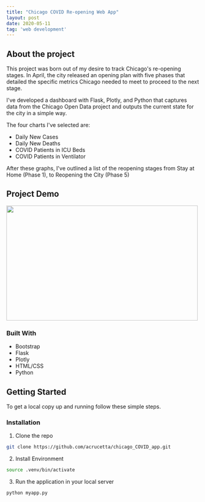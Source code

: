 ```yaml
---
title: "Chicago COVID Re-opening Web App"
layout: post
date: 2020-05-11
tag: 'web development'
---
```

## About the project

This project was born out of my desire to track Chicago's re-opening stages. In April, the city released an opening plan with five phases that detailed the specific metrics Chicago needed to meet to proceed to the next stage.

I've developed a dashboard with Flask, Plotly, and Python that captures data from the Chicago Open Data project and outputs the current state for the city in a simple way.

The four charts I've selected are:
- Daily New Cases
- Daily New Deaths
- COVID Patients in ICU Beds
- COVID Patients in Ventilator

After these graphs, I've outlined a list of the reopening stages from Stay at Home (Phase 1), to Reopening the City (Phase 5)

## Project Demo

<img src="https://media.giphy.com/media/UqwoqfMAmZiV8vG6ea/giphy.gif" width="500" height="300" />

### Built With

* Bootstrap
* Flask
* Plotly
* HTML/CSS
* Python

<!-- GETTING STARTED -->
## Getting Started
To get a local copy up and running follow these simple steps.

### Installation
 
1. Clone the repo
```sh
git clone https://github.com/acrucetta/chicago_COVID_app.git
```
2. Install Environment
```sh
source .venv/bin/activate
```
3. Run the application in your local server
```sh
python myapp.py
```